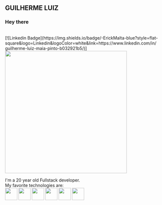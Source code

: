 ## GUILHERME LUIZ

### Hey there 
<br>
[![Linkedin Badge](https://img.shields.io/badge/-ErickMalta-blue?style=flat-square&logo=Linkedin&logoColor=white&link=https://www.linkedin.com/in/guilherme-luiz-maia-pinto-b032921b5/)]

<img width=400 src="https://media.giphy.com/media/3osxYvwUWBTIQaQ63K/giphy.gif" />

I'm a 20 year old Fullstack developer. 
<br>
My favorite technologies are:
<br>
<img width=40 height=40 src="https://cdn2.iconfinder.com/data/icons/designer-skills/128/react-256.png" />
<img width=40 height=40 src="https://cdn.iconscout.com/icon/free/png-256/node-js-1174925.png" />
<img width=40 height=40 src="https://terminalroot.com.br/assets/img/html/html5.png" />
<img width=40 height=40 src="https://terminalroot.com.br/assets/img/css/css.png" />
<img width=40 height=40 src="https://bognarjunior.files.wordpress.com/2018/01/1crcyaithv7aiqh1z93v99q.png?w=256" />
<img width=40 height=40 src="https://cdn.iconscout.com/icon/free/png-256/mysql-21-1174941.png" />
